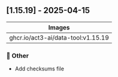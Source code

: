 ## [1.15.19] - 2025-04-15

| Images |
| ---------------------------------------------------- |
| ghcr.io/act3-ai/data-tool:v1.15.19 |

### 💼 Other

- Add checksums file

